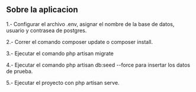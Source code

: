 
## Sobre la aplicacion

1.- Configurar el archivo .env, asignar el nombre de la base de datos, usuario y    contrasea de postgres.

2.- Correr el comando composer update o composer install.

3.- Ejecutar el comando php artisan migrate

4.- Ejecutar el comando php artisan db:seed --force para insertar los datos de prueba.

5.- Ejecutar el proyecto con php artisan serve.
